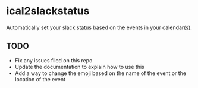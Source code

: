 # ical2slackstatus
Automatically set your slack status based on the events in your calendar(s).

## TODO
* Fix any issues filed on this repo
* Update the documentation to explain how to use this
* Add a way to change the emoji based on the name of the event or the location of the event
